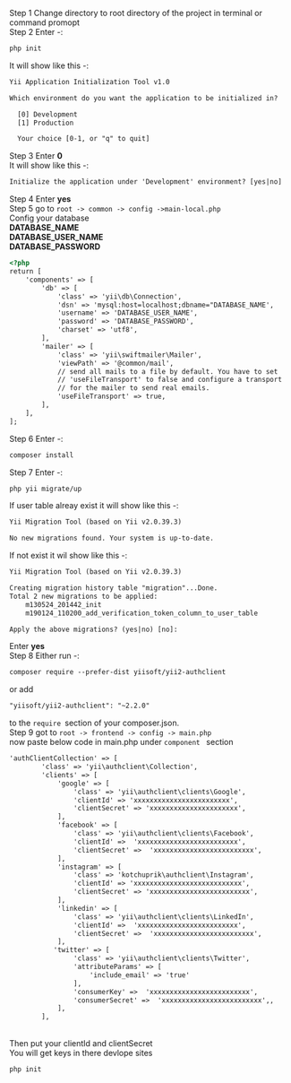 Step 1  Change directory to root directory of the project in terminal or command promopt
<br>
Step 2  Enter -:
```html
php init
```

It will show like this -:

```html
Yii Application Initialization Tool v1.0

Which environment do you want the application to be initialized in?

  [0] Development
  [1] Production

  Your choice [0-1, or "q" to quit]
```
Step 3  Enter <strong>0</strong>
<br>
It will show like this -:
```html
Initialize the application under 'Development' environment? [yes|no] 
```
Step 4 Enter <strong>yes</strong>
<br>
Step 5 go to ```root -> common -> config ->main-local.php ```
<br>
Config your database
<br>
<strong>DATABASE_NAME</strong>
<br>
<strong>DATABASE_USER_NAME </strong>
<br>
<strong>DATABASE_PASSWORD </strong>

```html
<?php
return [
    'components' => [
        'db' => [
            'class' => 'yii\db\Connection',
            'dsn' => 'mysql:host=localhost;dbname="DATABASE_NAME',  
            'username' => 'DATABASE_USER_NAME',
            'password' => 'DATABASE_PASSWORD',
            'charset' => 'utf8',
        ],
        'mailer' => [
            'class' => 'yii\swiftmailer\Mailer',
            'viewPath' => '@common/mail',
            // send all mails to a file by default. You have to set
            // 'useFileTransport' to false and configure a transport
            // for the mailer to send real emails.
            'useFileTransport' => true,
        ],
    ],
];
```
Step 6 Enter -:
```html
composer install
```
Step 7 Enter -:
```html
php yii migrate/up
```
If user table alreay exist it will show like this -:
```html
Yii Migration Tool (based on Yii v2.0.39.3)

No new migrations found. Your system is up-to-date.
```
If not exist it wil show like this -:
```html
Yii Migration Tool (based on Yii v2.0.39.3)

Creating migration history table "migration"...Done.
Total 2 new migrations to be applied:
	m130524_201442_init
	m190124_110200_add_verification_token_column_to_user_table

Apply the above migrations? (yes|no) [no]:
```
Enter <strong>yes</strong>
<br>
Step 8 Either run -:
```html
composer require --prefer-dist yiisoft/yii2-authclient
```
or add
```html
"yiisoft/yii2-authclient": "~2.2.0"
```
to the ```require ```section of your composer.json.
<br>
Step 9 got to   ```root -> frontend -> config -> main.php ```
<br>
now paste below code in main.php under ```component ``` section 
```html
'authClientCollection' => [
        'class' => 'yii\authclient\Collection',
        'clients' => [
            'google' => [
                'class' => 'yii\authclient\clients\Google',
                'clientId' => 'xxxxxxxxxxxxxxxxxxxxxxxx',
                'clientSecret' => 'xxxxxxxxxxxxxxxxxxxxxx',
            ],
            'facebook' => [
                'class' => 'yii\authclient\clients\Facebook',
                'clientId' =>  'xxxxxxxxxxxxxxxxxxxxxxxxx',
                'clientSecret' =>  'xxxxxxxxxxxxxxxxxxxxxxxxx',
            ],
            'instagram' => [
                'class' => 'kotchuprik\authclient\Instagram',
                'clientId' => 'xxxxxxxxxxxxxxxxxxxxxxxxxxx',
                'clientSecret' => 'xxxxxxxxxxxxxxxxxxxxxxxxx',
            ],
            'linkedin' => [
                'class' => 'yii\authclient\clients\LinkedIn',
                'clientId' =>  'xxxxxxxxxxxxxxxxxxxxxxxxx',
                'clientSecret' =>  'xxxxxxxxxxxxxxxxxxxxxxxxx',
            ],
           'twitter' => [
                'class' => 'yii\authclient\clients\Twitter',
                'attributeParams' => [
                    'include_email' => 'true'
                ],
                'consumerKey' =>  'xxxxxxxxxxxxxxxxxxxxxxxxx',
                'consumerSecret' =>  'xxxxxxxxxxxxxxxxxxxxxxxxx',,
            ],
        ],
```
<br>
Then put your clientId and clientSecret 
<br>
You will get keys in there devlope sites

```
php init
```
